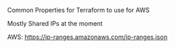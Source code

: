 
Common Properties for Terraform to use for AWS

Mostly Shared IPs at the moment

AWS:  https://ip-ranges.amazonaws.com/ip-ranges.json
